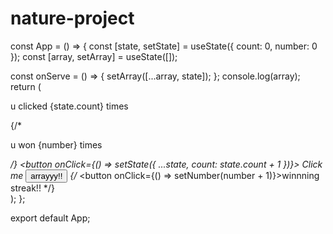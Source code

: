 # nature-project
const App = () => {
  const [state, setState] = useState({ count: 0, number: 0 });
  const [array, setArray] = useState([]);

  const onServe = () => {
    setArray([...array, state]);
  };
console.log(array);
  return (
    <div>
      <p>u clicked {state.count} times </p>
      {/* <p>u won {number} times </p> */}
      <button onClick={() => setState({ ...state, count: state.count + 1 })}>
        Click me
      </button>
      <button onClick={onServe}>arrayyy!!</button>
      {/* <button onClick={() => setNumber(number + 1)}>winnning streak!!</button> */}
    </div>
  );
};

export default App;
